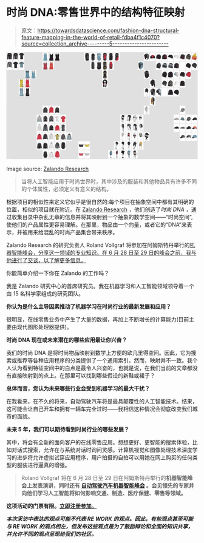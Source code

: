 # 时尚 DNA:零售世界中的结构特征映射

> 原文：<https://towardsdatascience.com/fashion-dna-structural-feature-mapping-in-the-world-of-retail-fdba4f1c4070?source=collection_archive---------5----------------------->

![](img/08de27da255921c8882c850b106f5449.png)

Image source: [Zalando Research](https://research.zalando.com/welcome/mission/research-projects/#7)

> 当将人工智能应用于时尚世界时，其中涉及的服装和其他物品具有许多不同的个体属性，必须定义有意义的结构。

根据项目的相似性来定义它似乎是很自然的:每个项目在抽象空间中都有其明确的位置，相似的项目就在附近。在 [Zalando Research](https://research.zalando.com/) ，他们创造了*时尚 DNA* ，通过收集目录中杂乱无章的信息并将其映射到一个抽象的数学空间——“时尚空间”,使他们的产品属性更容易理解。在那里，物品由一个向量，或者它的“DNA”来表示，并被用来给混乱的时尚产品集合带来秩序。

Zalando Research 的研究负责人 Roland Vollgraf 将参加在阿姆斯特丹举行的[机器智能峰会，分享这一领域的专业知识。在 6 月 28 日至 29 日的峰会之前，我与他进行了交谈，以了解更多信息。](https://www.re-work.co/events/machine-intelligence-summit-amsterdam-2017)

你能简单介绍一下你在 Zalando 的工作吗？

我是 Zalando 研究中心的首席研究员。我在机器学习和人工智能领域领导着一个由 15 名科学家组成的研究团队。

**你认为是什么主导因素推动了机器学习在时尚行业的最新发展和应用？**

很明显，在线零售业务中产生了大量的数据，再加上不断增长的计算能力(目前主要由现代图形处理器提供)。

**时尚 DNA 现在或未来潜在的哪些应用最让你兴奋？**

我们的时尚 DNA 是将时尚物品映射到数学上方便的欧几里得空间。因此，它为搜索或推荐等各种应用程序的分类提供了一个通用索引。然而，映射并不一致。我个人认为看到特征空间中的白点是最令人兴奋的，也就是说，在我们当前的文章都没有直接映射到的点上。在那里可以找到哪些假设的新鞋或裙子？

**总体而言，您认为未来哪些行业会受到机器学习的最大干扰？**

在我看来，在不久的将来，自动驾驶汽车将是最具颠覆性的人工智能技术。结果，这可能会让自己开车和拥有一辆车完全过时——我相信这种情况会彻底改变我们城市的面貌。

**未来 5 年，我们可以期待看到时尚行业的哪些发展？**

其中，将会有全新的面向客户的在线零售应用。想想更好、更智能的搜索体验，比如对话式搜索，允许在与系统对话时询问灵感。计算机视觉和图像处理技术深度学习的进步将允许虚拟试穿应用程序，用户拍摄的自拍可以用她在网上购买的任何类型的服装进行逼真的增强。

> Roland Vollgraf 将在 6 月 28 日至 29 日在阿姆斯特丹举行的[](https://www.re-work.co/events/machine-intelligence-summit-amsterdam-2017)**机器智能峰会上发表演讲，同时还有 [**自动驾驶汽车机器智能峰会**](https://www.re-work.co/events/machine-intelligence-in-autonomous-vehicles-summit-amsterdam-2017) 。会见领先的专家并向他们学习人工智能将如何影响交通、制造、医疗保健、零售等领域。**

**这项活动的门票有限。[立即注册参加。](https://www.re-work.co/events/machine-intelligence-summit-amsterdam-2017)**

***本次采访中表达的观点可能不代表 RE WORK 的观点。因此，有些观点甚至可能与 RE WORK 的观点相左，但发布这些观点是为了鼓励辩论和全面的知识共享，并允许不同的观点呈现给我们的社区。***